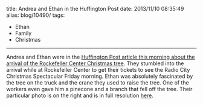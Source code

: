 title: Andrea and Ethan in the Huffington Post
date: 2013/11/10 08:35:49
alias: blog/10490/
tags:
- Ethan
- Family
- Christmas
---
Andrea and Ethan were in the [Huffington Post article this morning about the arrival of the Rockefeller Center Christmas tree](http://www.huffingtonpost.com/2013/11/08/rockefeller-center-christmas-tree_n_4239438.html). They stumbled into the arrival while at Rockefeller Center to get their tickets to see the Radio City Christmas Spectacular Friday morning. Ethan was absolutely fascinated by the tree on the truck and the crane they used to raise the tree. One of the workers even gave him a pinecone and a branch that fell off the tree. Their particular photo is on the right and is in full resolution [here](http://www.huffingtonpost.com/2013/11/08/rockefeller-center-christmas-tree_n_4239438.html#slide=3099978).